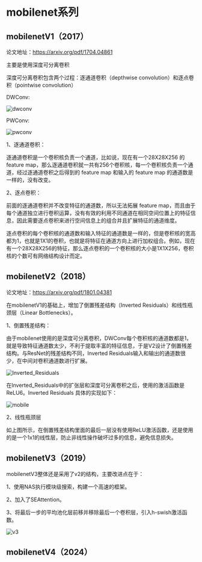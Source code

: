 # mobilenet系列

## mobilenetV1（2017）

论文地址：https://arxiv.org/pdf/1704.04861

主要是使用深度可分离卷积

深度可分离卷积包含两个过程：逐通道卷积（depthwise convolution）和逐点卷积（pointwise convolution）

DWConv:

![dwconv](D:\github_code\deep-learning\imgs\DWConv.jpg)

PWConv:

![pwconv](D:\github_code\deep-learning\imgs\PWConv.jpg)

1、逐通道卷积：

逐通道卷积是一个卷积核负责一个通道，比如说，现在有一个28X28X256 的 feature map，那么逐通道卷积就一共有256个卷积核，每一个卷积核负责一个通道，经过逐通道卷积之后得到的 feature map 和输入的 feature map 的通道数是一样的，没有改变。

2、逐点卷积：

前面的逐通道卷积并不改变特征的通道数，所以无法拓展 feature map，而且由于每个通道独立进行卷积运算，没有有效的利用不同通道在相同空间位置上的特征信息，因此需要逐点卷积来进行空间信息上的组合并且扩展特征的通道维度。

逐点卷积的每个卷积核的通道数和输入特征的通道数是一样的，但是卷积核的宽高都为1，也就是1X1的卷积，也就是将特征在通道方向上进行加权组合。例如，现在有一个28X28X256的特征，那么逐点卷积的一个卷积核的大小是1X1X256，卷积核的个数可有网络结构设计而定。



## mobilenetV2（2018）

论文地址：https://arxiv.org/pdf/1801.04381

在mobilenetV1的基础上，增加了倒置残差结构（Inverted Residuals）和线性瓶颈层（Linear Bottlenecks）。

1、倒置残差结构：

由于mobilenet使用的是深度可分离卷积，DWConv每个卷积核的通道数都是1，就是导致特征通道数太少，不利于提取丰富的特征信息，于是V2设计了倒置残差结构。与ResNet的残差结构不同，Inverted Residuals输入和输出的通道数很少，在中间对卷积通道数进行扩展。

![Inverted_Residuals](D:\github_code\deep-learning\imgs\Inverted_Residuals.png)

在Inverted_Residuals中的扩张层和深度可分离卷积之后，使用的激活函数是ReLU6。Inverted Residuals 具体的实现如下：

![mobile](D:\github_code\deep-learning\imgs\mobileV2.png)



2、线性瓶颈层

如上图所示，在倒置残差结构里面的最后一层没有使用ReLU激活函数，还是使用的是一个1x1的线性层，防止非线性操作破坏过多的信息，避免信息损失。

## mobilenetV3（2019）

mobilenetV3整体还是采用了v2的结构，主要改进点在于：

1、使用NAS执行模块级搜索，构建一个高速的框架。

2、加入了SEAttention。

3、将最后一步的平均池化层前移并移除最后一个卷积层，引入h-swish激活函数。

![v3](D:\github_code\deep-learning\imgs\mobilenetv3.png)

## mobilenetV4（2024）

